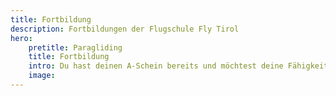 ```yaml
---
title: Fortbildung
description: Fortbildungen der Flugschule Fly Tirol
hero: 
    pretitle: Paragliding
    title: Fortbildung
    intro: Du hast deinen A-Schein bereits und möchtest deine Fähigkeiten ausbauen? Ob Thermikfliegen oder Tandemschein, wir helfen dir dabei ein besserer Pilot zu werden!
    image: 
---
```


<hero-two :hero="hero"></hero-two>

<courses-list></courses-list>
